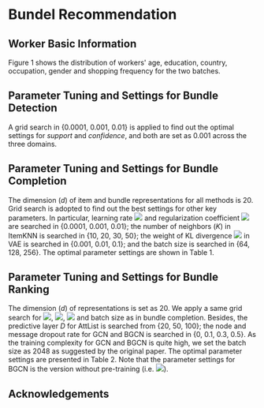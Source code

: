 # Bundel Recommendation

## Worker Basic Information
Figure 1 shows the distribution of workers' age, education, country, occupation, gender and shopping frequency for the two batches.


## Parameter Tuning and Settings for Bundle Detection
A grid search in {0.0001, 0.001, 0.01} is applied to find out the optimal settings for *support* and *confidence*, and both are set as 0.001 across the three domains.


## Parameter Tuning and Settings for Bundle Completion
The dimension (*d*) of item and bundle representations for all methods is 20. Grid search is adopted to find out the best settings for other key parameters. In particular, learning rate ![](https://latex.codecogs.com/svg.image?(\eta)) and regularization coefficient ![](https://latex.codecogs.com/svg.image?(\lambda)) are searched in {0.0001, 0.001, 0.01}; the number of neighbors (*K*) in ItemKNN is searched in {10, 20, 30, 50}; the weight of KL divergence ![](https://latex.codecogs.com/svg.image?(\alpha)) in VAE is searched in {0.001, 0.01, 0.1}; and the batch size is searched in {64, 128, 256}. The optimal parameter settings are shown in Table 1. 


## Parameter Tuning and Settings for Bundle Ranking
The dimension (*d*) of representations is set as 20. We apply a same grid search for ![](https://latex.codecogs.com/svg.image?(\eta)), ![](https://latex.codecogs.com/svg.image?(\lambda)), ![](https://latex.codecogs.com/svg.image?K) and batch size as in bundle completion. Besides, the predictive layer *D* for AttList is searched from {20, 50, 100}; the node and message dropout rate for GCN and BGCN is searched in {0, 0.1, 0.3, 0.5}. As the training complexity for GCN and BGCN is quite high, we set the batch size as 2048 as suggested by the original paper. The optimal parameter settings are presented in Table 2. Note that the parameter settings for BGCN is the version without pre-training (i.e. ![](https://latex.codecogs.com/svg.image?BGCN_{w/o\&space;pre})).  

## Acknowledgements

